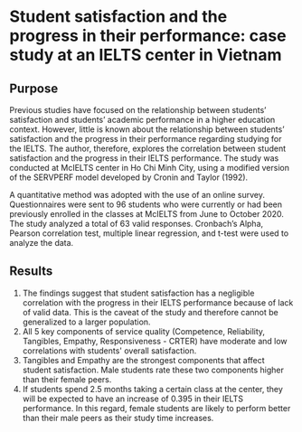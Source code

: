 # Student satisfaction and the progress in their performance: case study at an IELTS center in Vietnam

## Purpose
Previous studies have focused on the relationship between students’ satisfaction and students’ academic performance in a higher education context. However, little is known about the relationship between students’ satisfaction and the progress in their performance regarding studying for the IELTS. The author, therefore, explores the correlation between student satisfaction and the progress in their IELTS performance. The study was conducted at McIELTS center in Ho Chi Minh City, using a modified version of the SERVPERF model developed by Cronin and Taylor (1992).

A quantitative method was adopted with the use of an online survey. Questionnaires were sent to 96 students who were currently or had been previously enrolled in the classes at McIELTS from June to October 2020. The study analyzed a total of 63 valid responses. Cronbach’s Alpha, Pearson correlation test, multiple linear regression, and t-test were used to analyze the data. 

## Results
1. The findings suggest that student satisfaction has a negligible correlation with the progress in their IELTS performance because of lack of valid data. This is the caveat of the study and therefore cannot be generalized to a larger population.
2. All 5 key components of service quality (Competence, Reliability, Tangibles, Empathy, Responsiveness - CRTER) have moderate and low correlations with students' overall satisfaction. 
3. Tangibles and Empathy are the strongest components that affect student satisfaction. Male students rate these two components higher than their female peers.
4. If students spend 2.5 months taking a certain class at the center, they will be expected to have an increase of 0.395 in their IELTS performance. In this regard, female students are likely to perform better than their male peers as their study time increases.
